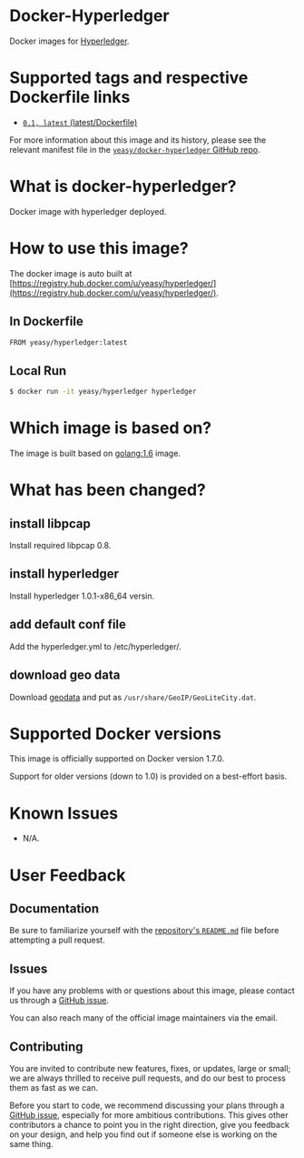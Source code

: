 Docker-Hyperledger
===
Docker images for [Hyperledger](https://www.hyperledger.org).


# Supported tags and respective Dockerfile links

* [`0.1, latest` (latest/Dockerfile)](https://github.com/yeasy/docker-hyperledger/blob/master/Dockerfile)

For more information about this image and its history, please see the relevant manifest file in the [`yeasy/docker-hyperledger` GitHub repo](https://github.com/yeasy/docker-hyperledger).

# What is docker-hyperledger?
Docker image with hyperledger deployed. 


# How to use this image?
The docker image is auto built at [https://registry.hub.docker.com/u/yeasy/hyperledger/](https://registry.hub.docker.com/u/yeasy/hyperledger/).


## In Dockerfile
```sh
FROM yeasy/hyperledger:latest
```

## Local Run
```sh
$ docker run -it yeasy/hyperledger hyperledger
```

# Which image is based on?
The image is built based on [golang:1.6](https://hub.docker.com/_/golang) image.

# What has been changed?
## install libpcap
Install required  libpcap 0.8.

## install hyperledger
Install hyperledger 1.0.1-x86_64 versin.

## add default conf file
Add the hyperledger.yml to /etc/hyperledger/.

## download geo data
Download [geodata](http://geolite.maxmind.com/download/geoip/database/GeoLiteCity.dat.gz) and put as `/usr/share/GeoIP/GeoLiteCity.dat`.

# Supported Docker versions

This image is officially supported on Docker version 1.7.0.

Support for older versions (down to 1.0) is provided on a best-effort basis.

# Known Issues
* N/A.

# User Feedback
## Documentation
Be sure to familiarize yourself with the [repository's `README.md`](https://github.com/yeasy/docker-hyperledger/blob/master/README.md) file before attempting a pull request.

## Issues
If you have any problems with or questions about this image, please contact us through a [GitHub issue](https://github.com/yeasy/docker-hyperledger/issues).

You can also reach many of the official image maintainers via the email.

## Contributing

You are invited to contribute new features, fixes, or updates, large or small; we are always thrilled to receive pull requests, and do our best to process them as fast as we can.

Before you start to code, we recommend discussing your plans through a [GitHub issue](https://github.com/yeasy/docker-hyperledger/issues), especially for more ambitious contributions. This gives other contributors a chance to point you in the right direction, give you feedback on your design, and help you find out if someone else is working on the same thing.
